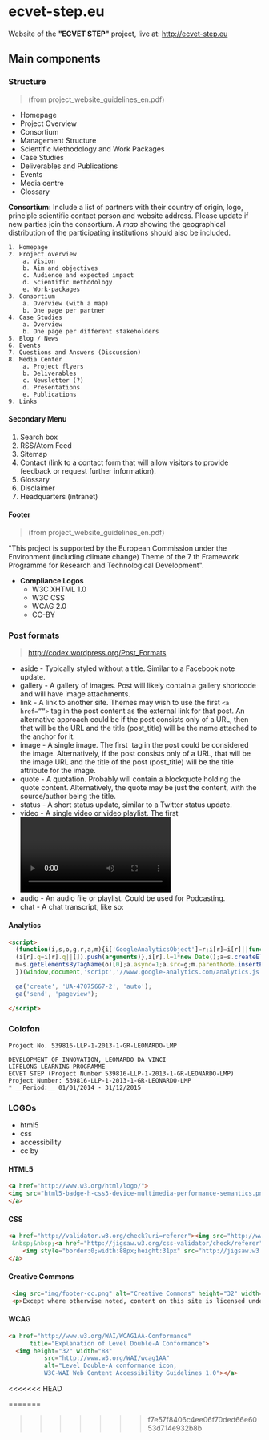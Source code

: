 # ecvet-step.eu

Website of the **"ECVET STEP"** project, live at: http://ecvet-step.eu

## Main components


### Structure

> (from project_website_guidelines_en.pdf)

* Homepage
* Project Overview
* Consortium
* Management Structure
* Scientific Methodology and Work Packages
* Case Studies
* Deliverables and Publications
* Events
* Media centre
* Glossary


**Consortium:** Include a list of partners with their country of origin, logo, principle scientific contact person and website address. Please update if new parties join the consortium. *A map* showing the geographical distribution of the participating institutions should also be included.

```
1. Homepage
2. Project overview
    a. Vision
    b. Aim and objectives
    c. Audience and expected impact
    d. Scientific methodology
    e. Work-packages
3. Consortium
    a. Overview (with a map)
    b. One page per partner
4. Case Studies
    a. Overview
    b. One page per different stakeholders
5. Blog / News
6. Events
7. Questions and Answers (Discussion)
8. Media Center
    a. Project flyers
    b. Deliverables
    c. Newsletter (?)
    d. Presentations
    e. Publications
9. Links
```


#### Secondary Menu

1. Search box
2. RSS/Atom Feed
3. Sitemap
4. Contact (link to a contact form that will allow visitors to provide feedback or request further information).
5. Glossary
6. Disclaimer
7. Headquarters (intranet)

#### Footer

> (from project_website_guidelines_en.pdf)

"This project is supported by the European Commission under the Environment (including climate change) Theme of the 7 th Framework Programme for Research and Technological Development".

* **Compliance Logos**
  - W3C XHTML 1.0
  - W3C CSS
  - WCAG 2.0
  - CC-BY



### Post formats

> http://codex.wordpress.org/Post_Formats

* aside - Typically styled without a title. Similar to a Facebook note update.
* gallery - A gallery of images. Post will likely contain a gallery shortcode and will have image attachments.
* link - A link to another site. Themes may wish to use the first `<a href=””>` tag in the post content as the external link for that post. An alternative approach could be if the post consists only of a URL, then that will be the URL and the title (post_title) will be the name attached to the anchor for it.
* image - A single image. The first <img /> tag in the post could be considered the image. Alternatively, if the post consists only of a URL, that will be the image URL and the title of the post (post_title) will be the title attribute for the image.
* quote - A quotation. Probably will contain a blockquote holding the quote content. Alternatively, the quote may be just the content, with the source/author being the title.
* status - A short status update, similar to a Twitter status update.
* video - A single video or video playlist. The first <video /> tag or object/embed in the post content could be considered the video. Alternatively, if the post consists only of a URL, that will be the video URL. May also contain the video as an attachment to the post, if video support is enabled on the blog (like via a plugin).
* audio - An audio file or playlist. Could be used for Podcasting.
* chat - A chat transcript, like so: 


#### Analytics

```html
<script>
  (function(i,s,o,g,r,a,m){i['GoogleAnalyticsObject']=r;i[r]=i[r]||function(){
  (i[r].q=i[r].q||[]).push(arguments)},i[r].l=1*new Date();a=s.createElement(o),
  m=s.getElementsByTagName(o)[0];a.async=1;a.src=g;m.parentNode.insertBefore(a,m)
  })(window,document,'script','//www.google-analytics.com/analytics.js','ga');

  ga('create', 'UA-47075667-2', 'auto');
  ga('send', 'pageview');

</script>
```



### Colofon

```
Project No. 539816-LLP-1-2013-1-GR-LEONARDO-LMP

DEVELOPMENT OF INNOVATION, LEONARDO DA VINCI 
LIFELONG LEARNING PROGRAMME
ECVET STEP (Project Number 539816-LLP-1-2013-1-GR-LEONARDO-LMP)
Project Number: 539816-LLP-1-2013-1-GR-LEONARDO-LMP
* __Period:__ 01/01/2014 - 31/12/2015
```


### LOGOs

* html5
* css
* accessibility
* cc by

#### HTML5

```html
<a href="http://www.w3.org/html/logo/">
<img src="html5-badge-h-css3-device-multimedia-performance-semantics.png" width="261" height="64" alt="HTML5 Powered with CSS3 / Styling, Device Access, Multimedia, Performance &amp; Integration, and Semantics" title="HTML5 Powered with CSS3 / Styling, Device Access, Multimedia, Performance &amp; Integration, and Semantics">
</a>
```

#### CSS

```html
<a href="http://validator.w3.org/check?uri=referer"><img src="http://www.w3.org/Icons/valid-xhtml10-blue.png" alt="Valid XHTML 1.0 Transitional" height="31" width="88"></a>
 &nbsp;&nbsp;<a href="http://jigsaw.w3.org/css-validator/check/referer">
    <img style="border:0;width:88px;height:31px" src="http://jigsaw.w3.org/css-validator/images/vcss-blue" alt="CSS Valido!">
</a>
```


#### Creative Commons

```html
 <img src="img/footer-cc.png" alt="Creative Commons" height="32" width="88">
 <p>Except where otherwise noted, content on this site is licensed under a Creative Commons<br><a href="http://creativecommons.org/licenses/by/3.0/" title="Creative Commons Attribution 3.0 License">Attribution 3.0 License</a></p>
```

#### WCAG

```html
<a href="http://www.w3.org/WAI/WCAG1AA-Conformance"
      title="Explanation of Level Double-A Conformance">
  <img height="32" width="88" 
          src="http://www.w3.org/WAI/wcag1AA"
          alt="Level Double-A conformance icon, 
          W3C-WAI Web Content Accessibility Guidelines 1.0"></a>
```

<<<<<<< HEAD

=======
>>>>>>> f7e57f8406c4ee06f70ded66e6053d714e932b8b
